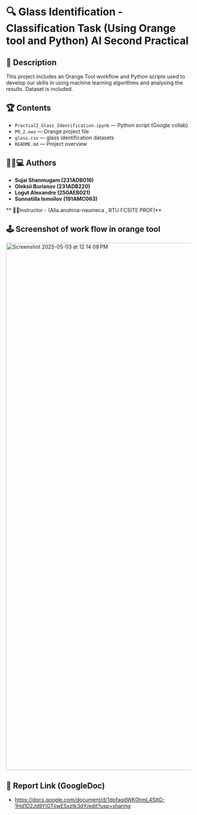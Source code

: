 # 🔍  Glass Identification - Classification Task (Using Orange tool and Python) AI Second Practical

## 📌 Description
This project includes an Orange Tool workflow and Python scripts used to develop our skills in using machine learning algorithms and analysing the results. Dataset is included.

## 🏆 Contents
- `Practial2_Glass_Identification.ipynb` — Python script (Google collab)
- `PR_2.ows` — Orange project file
- `glass.csv` — glass identification datasets
- `README.md` — Project overview

## 👨👩💻 Authors  
- **Sujai Shanmugam (231ADB016)**
- **Oleksii Burianov (231ADB220)**
- **Logut Alexandre (250AEB021)**
- **Sunnatilla Ismoilov (191AMC063)**
		      
** 👨‍💻Instructor - (Alla.anohina-naumeca , RTU FCSITE PROF)**

  
## 🕹 Screenshot of work flow in orange tool

<img width="1440" alt="Screenshot 2025-05-03 at 12 14 08 PM" src="https://github.com/user-attachments/assets/527c7637-6635-48ce-94ad-5da46b4fe735" />


## 📝 Report Link (GoogleDoc)

- https://docs.google.com/document/d/1dpfaqdWK0hmL4SItG-1Hd1D2Jd9YIGTijwESxztk3dY/edit?usp=sharing
